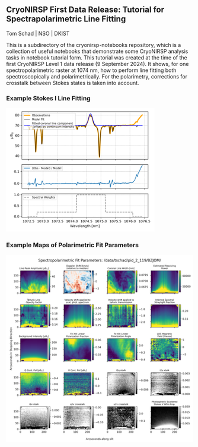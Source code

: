 
## CryoNIRSP First Data Release: Tutorial for Spectrapolarimetric Line Fitting

Tom Schad | NSO | DKIST 

This is a subdirectory of the cryonirsp-notebooks repository, which is a collection of useful notebooks that demonstrate some CryoNIRSP analysis tasks in notebook tutorial form.  This tutorial was created at the time of the first CryoNIRSP Level 1 data release (9 September 2024).  It shows, for one spectropolarimetric raster at 1074 nm, how to perform line fitting both spectroscopically and polarimetrically.  For the polarimetry, corrections for crosstalk between Stokes states is taken into account. 

### Example Stokes I Line Fitting 

<img src="./figures/example_StokesI_line_fits.png" width="400">

### Example Maps of Polarimetric Fit Parameters

<img src="./figures/dataset_BZJOM_polarimetric_line_fit_maps.png" width="600">
